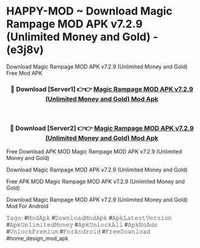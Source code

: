 # HAPPY-MOD ~ Download Magic Rampage MOD APK v7.2.9 (Unlimited Money and Gold) - (e3j8v)
Download Magic Rampage MOD APK v7.2.9 (Unlimited Money and Gold) Free Mod APK

<div align="center">
<h3>🔴 Download [Server1] 👉👉 <a href="https://apk-comot.site?title=Magic_Rampage_MOD_APK_v7.2.9_(Unlimited_Money_and_Gold)">Magic Rampage MOD APK v7.2.9 (Unlimited Money and Gold) Mod Apk</a></h3><br>

<h3>🔴 Download [Server2] 👉👉 <a href="https://apk-comot.site?title=Magic_Rampage_MOD_APK_v7.2.9_(Unlimited_Money_and_Gold)">Magic Rampage MOD APK v7.2.9 (Unlimited Money and Gold) Mod Apk</a></h3>
</div>


Free Download APK MOD Magic Rampage MOD APK v7.2.9 (Unlimited Money and Gold)

Download Magic Rampage MOD APK v7.2.9 (Unlimited Money and Gold) 

Free APK MOD Magic Rampage MOD APK v7.2.9 (Unlimited Money and Gold) 

Download Magic Rampage MOD APK v7.2.9 (Unlimited Money and Gold) Mod For Android

𝚃𝚊𝚐𝚜: #𝙼𝚘𝚍𝙰𝚙𝚔 #𝙳𝚘𝚠𝚗𝚕𝚘𝚊𝚍𝙼𝚘𝚍𝙰𝚙𝚔 #𝙰𝚙𝚔𝙻𝚊𝚝𝚎𝚜𝚝𝚅𝚎𝚛𝚜𝚒𝚘𝚗 #𝙰𝚙𝚔𝚄𝚗𝚕𝚒𝚖𝚒𝚝𝚎𝚍𝙼𝚘𝚗𝚎𝚢 #𝙰𝚙𝚔𝚄𝚗𝚕𝚘𝚌𝚔𝙰𝚕𝚕 #𝙰𝚙𝚔𝙽𝚘𝙰𝚍𝚜 #𝚄𝚗𝚕𝚘𝚌𝚔𝙿𝚛𝚎𝚖𝚒𝚞𝚖 #𝙵𝚘𝚛𝙰𝚗𝚍𝚛𝚘𝚒𝚍 #𝙵𝚛𝚎𝚎𝙳𝚘𝚠𝚗𝚕𝚘𝚊𝚍 #home_design_mod_apk